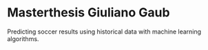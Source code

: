 # Masterthesis Giuliano Gaub
Predicting soccer results using historical data with machine learning algorithms.